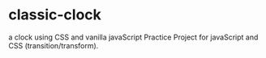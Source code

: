 # classic-clock
a clock using CSS and vanilla javaScript
Practice Project for javaScript and CSS (transition/transform).
